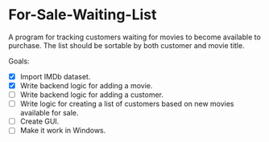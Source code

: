# For-Sale-Waiting-List
A  program for tracking customers waiting for movies to become available to purchase. The list should be sortable by both customer and movie title.

Goals:
- [x] Import IMDb dataset.
- [x] Write backend logic for adding a movie.
- [ ] Write backend logic for adding a customer.
- [ ] Write logic for creating a list of customers based on new movies available for sale.
- [ ] Create GUI.
- [ ] Make it work in Windows.
